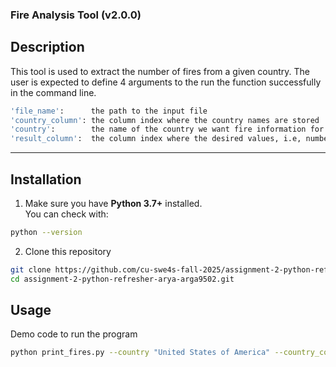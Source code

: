### Fire Analysis Tool (v2.0.0)

## Description

This tool is used to extract the number of fires from a given country. The user is expected to define 4 arguments to the run the function successfully in the command line.

```bash
'file_name':      the path to the input file
'country_column': the column index where the country names are stored
'country':        the name of the country we want fire information for
'result_column':  the column index where the desired values, i.e, number of fires are stored
```

---------------------------------------------------------------------------------
## Installation

1. Make sure you have **Python 3.7+** installed.  
   You can check with:
```bash
python --version
```
2. Clone this repository
```bash
git clone https://github.com/cu-swe4s-fall-2025/assignment-2-python-refresher-arya-arga9502.git
cd assignment-2-python-refresher-arya-arga9502.git
```


## Usage
Demo code to run the program
```bash
python print_fires.py --country "United States of America" --country_column 0 --fires_column 4 --file_name Agrofood_co2_emission.csv
```
